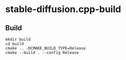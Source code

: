 # stable-diffusion.cpp-build


## Build

```commandline
mkdir build
cd build
cmake .. -DCMAKE_BUILD_TYPE=Release 
cmake --build . --config Release
```